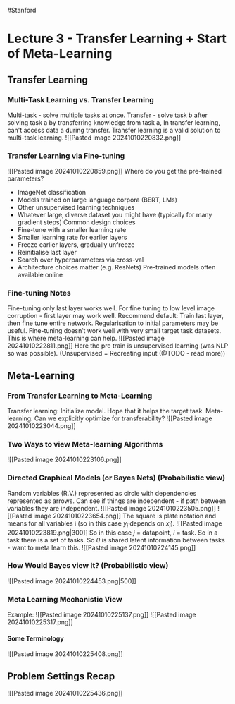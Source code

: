 #Stanford
# Lecture 3 - Transfer Learning + Start of Meta-Learning
## Transfer Learning
### Multi-Task Learning vs. Transfer Learning
Multi-task - solve multiple tasks at once.
Transfer - solve task b after solving task a by transferring knowledge from task a,
In transfer learning, can't access data a during transfer.
Transfer learning is a valid solution to multi-task learning.
![[Pasted image 20241010220832.png]]
### Transfer Learning via Fine-tuning
![[Pasted image 20241010220859.png]]
Where do you get the pre-trained parameters?
- ImageNet classification
- Models trained on large language corpora (BERT, LMs)
- Other unsupervised learning techniques
- Whatever large, diverse dataset you might have (typically for many gradient steps)
Common design choices
- Fine-tune with a smaller learning rate
- Smaller learning rate for earlier layers
- Freeze earlier layers, gradually unfreeze
- Reinitialise last layer
- Search over hyperparameters via cross-val
- Architecture choices matter (e.g. ResNets)
Pre-trained models often available online
### Fine-tuning Notes
Fine-tuning only last layer works well.
For fine tuning to low level image corruption - first layer may work well.
Recommend default: Train last layer, then fine tune entire network.
Regularisation to initial parameters may be useful.
Fine-tuning doesn’t work well with very small target task datasets. This is where meta-learning can help.
![[Pasted image 20241010222811.png]]
Here the pre train is unsupervised learning (was NLP so was possible).
(Unsupervised = Recreating input (@TODO - read more))
## Meta-Learning
### From Transfer Learning to Meta-Learning
Transfer learning: Initialize model. Hope that it helps the target task.
Meta-learning: Can we explicitly optimize for transferability?
![[Pasted image 20241010223044.png]]
### Two Ways to view Meta-learning Algorithms
![[Pasted image 20241010223106.png]]
### Directed Graphical Models (or Bayes Nets) (Probabilistic view)
Random variables (R.V.) represented as circle with dependencies represented as arrows.
Can see if things are independent - if path between variables they are independent.
![[Pasted image 20241010223505.png]]
![[Pasted image 20241010223654.png]]
The square is plate notation and means for all variables i (so in this case $y_i$ depends on $x_i$).
![[Pasted image 20241010223819.png|300]]
So in this case $j$ = datapoint, $i$ = task.
So in a task there is a set of tasks.
So $\theta$ is shared latent information between tasks - want to meta learn this.
![[Pasted image 20241010224145.png]]
### How Would Bayes view It? (Probabilistic view)
![[Pasted image 20241010224453.png|500]]
### Meta Learning Mechanistic View
Example:
![[Pasted image 20241010225137.png]]
![[Pasted image 20241010225317.png]]
#### Some Terminology
![[Pasted image 20241010225408.png]]
## Problem Settings Recap
![[Pasted image 20241010225436.png]]
